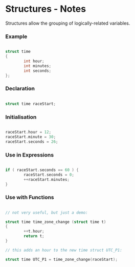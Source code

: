 # Structures - Notes

Structures allow the grouping of logically-related variables.

### Example

```c

struct time
{
        int hour;
        int minutes;
        int seconds;
};

```

### Declaration

```c

struct time raceStart;

```

### Initialisation

```c

raceStart.hour = 12;
raceStart.minute = 30;
raceStart.seconds = 26;

```

### Use in Expressions

```c

if ( raceStart.seconds == 60 ) {
        raceStart.seconds = 0;
        ++raceStart.minutes;
}

```

### Use with Functions

```c

// not very useful, but just a demo:

struct time time_zone_change (struct time t)
{
        ++t.hour;
        return t;
}

// this adds an hour to the new time struct UTC_P1:

struct time UTC_P1 = time_zone_change(raceStart);

```
